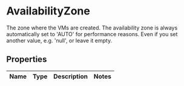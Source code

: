 # AvailabilityZone

The zone where the VMs are created. The availability zone is always automatically set to \'AUTO\' for performance reasons. Even if you set another value, e.g. \'null\', or leave it empty.
## Properties
| Name | Type | Description | Notes |
| ------------ | ------------- | ------------- | ------------- |


